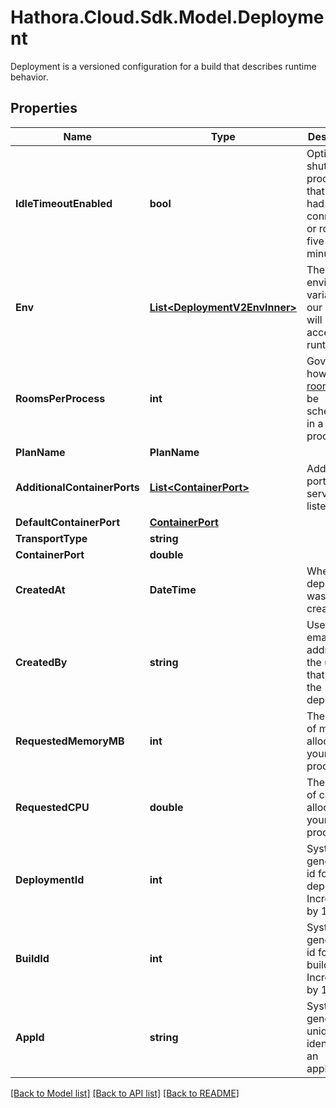 # Hathora.Cloud.Sdk.Model.Deployment
Deployment is a versioned configuration for a build that describes runtime behavior.

## Properties

Name | Type | Description | Notes
------------ | ------------- | ------------- | -------------
**IdleTimeoutEnabled** | **bool** | Option to shut down processes that have had no new connections or rooms for five minutes. | [optional] [default to true]
**Env** | [**List&lt;DeploymentV2EnvInner&gt;**](DeploymentV2EnvInner.md) | The environment variable that our process will have access to at runtime. | 
**RoomsPerProcess** | **int** | Governs how many [rooms](https://hathora.dev/docs/concepts/hathora-entities#room) can be scheduled in a process. | 
**PlanName** | **PlanName** |  | 
**AdditionalContainerPorts** | [**List&lt;ContainerPort&gt;**](ContainerPort.md) | Additional ports your server listens on. | 
**DefaultContainerPort** | [**ContainerPort**](ContainerPort.md) |  | 
**TransportType** | **string** |  | 
**ContainerPort** | **double** |  | 
**CreatedAt** | **DateTime** | When the deployment was created. | 
**CreatedBy** | **string** | UserId or email address for the user that created the deployment. | 
**RequestedMemoryMB** | **int** | The amount of memory allocated to your process. | 
**RequestedCPU** | **double** | The number of cores allocated to your process. | 
**DeploymentId** | **int** | System generated id for a deployment. Increments by 1. | 
**BuildId** | **int** | System generated id for a build. Increments by 1. | 
**AppId** | **string** | System generated unique identifier for an application. | 

[[Back to Model list]](../README.md#documentation-for-models) [[Back to API list]](../README.md#documentation-for-api-endpoints) [[Back to README]](../README.md)


